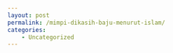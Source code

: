 ```yaml
---
layout: post
permalink: /mimpi-dikasih-baju-menurut-islam/
categories:
    - Uncategorized
---
```


